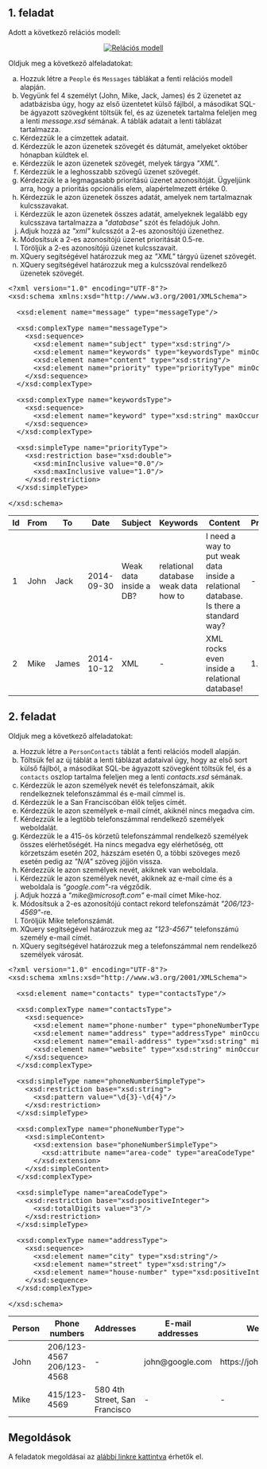 ## 1. feladat

Adott a következő relációs modell:

<p align="center">
  <a href="assets/courses/xml/lab13/exercise01/messages.dot.png" target="_blank">
    <img src="assets/courses/xml/lab13/exercise01/messages.dot.png" alt="Relációs modell" loading="lazy">
  </a>
</p>

Oldjuk meg a következő alfeladatokat:

<ol type="a">
  <li>Hozzuk létre a <code>People</code> és <code>Messages</code> táblákat a fenti relációs modell alapján.</li>
  <li>Vegyünk fel 4 személyt (John, Mike, Jack, James) és 2 üzenetet az adatbázisba úgy, hogy az első üzentetet külső fájlból, a másodikat SQL-be ágyazott szövegként töltsük fel, és az üzenetek tartalma feleljen meg a lenti <i>message.xsd</i> sémának. A táblák adatait a lenti táblázat tartalmazza.</li>
  <li>Kérdezzük le a címzettek adatait.</li>
  <li>Kérdezzük le azon üzenetek szövegét és dátumát, amelyeket október hónapban küldtek el.</li>
  <li>Kérdezzük le azon üzenetek szövegét, melyek tárgya <i>"XML"</i>.</li>
  <li>Kérdezzük le a leghosszabb szövegű üzenet szövegét.</li>
  <li>Kérdezzük le a legmagasabb prioritású üzenet azonosítóját. Ügyeljünk arra, hogy a prioritás opcionális elem, alapértelmezett értéke 0.</li>
  <li>Kérdezzük le azon üzenetek összes adatát, amelyek nem tartalmaznak kulcsszavakat.</li>
  <li>Kérdezzük le azon üzenetek összes adatát, amelyeknek legalább egy kulcsszava tartalmazza a <i>"database"</i> szót és feladójuk John.</li>
  <li>Adjuk hozzá az <i>"xml"</i> kulcsszót a 2-es azonosítójú üzenethez.</li>
  <li>Módosítsuk a 2-es azonosítójú üzenet prioritását 0.5-re.</li>
  <li>Töröljük a 2-es azonosítójú üzenet kulcsszavait.</li>
  <li>XQuery segítségével határozzuk meg az <i>"XML"</i> tárgyú üzenet szövegét.</li>
  <li>XQuery segítségével határozzuk meg a kulcsszóval rendelkező üzenetek szövegét.</li>
</ol>

<pre class="prettyprint lang-xml" data-label="message.xsd">&lt;?xml version=&quot;1.0&quot; encoding=&quot;UTF-8&quot;?&gt;
&lt;xsd:schema xmlns:xsd=&quot;http://www.w3.org/2001/XMLSchema&quot;&gt;

  &lt;xsd:element name=&quot;message&quot; type=&quot;messageType&quot;/&gt;

  &lt;xsd:complexType name=&quot;messageType&quot;&gt;
    &lt;xsd:sequence&gt;
      &lt;xsd:element name=&quot;subject&quot; type=&quot;xsd:string&quot;/&gt;
      &lt;xsd:element name=&quot;keywords&quot; type=&quot;keywordsType&quot; minOccurs=&quot;0&quot;/&gt;
      &lt;xsd:element name=&quot;content&quot; type=&quot;xsd:string&quot;/&gt;
      &lt;xsd:element name=&quot;priority&quot; type=&quot;priorityType&quot; minOccurs=&quot;0&quot; default=&quot;0.0&quot;/&gt;
    &lt;/xsd:sequence&gt;
  &lt;/xsd:complexType&gt;

  &lt;xsd:complexType name=&quot;keywordsType&quot;&gt;
    &lt;xsd:sequence&gt;
      &lt;xsd:element name=&quot;keyword&quot; type=&quot;xsd:string&quot; maxOccurs=&quot;unbounded&quot;/&gt;
    &lt;/xsd:sequence&gt;
  &lt;/xsd:complexType&gt;

  &lt;xsd:simpleType name=&quot;priorityType&quot;&gt;
    &lt;xsd:restriction base=&quot;xsd:double&quot;&gt;
      &lt;xsd:minInclusive value=&quot;0.0&quot;/&gt;
      &lt;xsd:maxInclusive value=&quot;1.0&quot;/&gt;
    &lt;/xsd:restriction&gt;
  &lt;/xsd:simpleType&gt;

&lt;/xsd:schema&gt;</pre>

<table>
  <thead>
    <tr>
      <th>Id</th>
      <th>From</th>
      <th>To</th>
      <th>Date</th>
      <th>Subject</th>
      <th>Keywords</th>
      <th>Content</th>
      <th>Priority</th>
    </tr>
  </thead>
  <tbody>
    <tr>
      <td>1</td>
      <td>John</td>
      <td>Jack</td>
      <td>2014-09-30</td>
      <td>Weak data inside a DB?</td>
      <td>
        relational database<br>
        weak data<br>
        how to
      </td>
      <td>I need a way to put weak data inside a relational database. Is there a standard way?</td>
      <td>-</td>
    </tr>
    <tr>
      <td>2</td>
      <td>Mike</td>
      <td>James</td>
      <td>2014-10-12</td>
      <td>XML</td>
      <td>-</td>
      <td>XML rocks even inside a relational database!</td>
      <td>1.0</td>
    </tr>
  </tbody>
</table>

## 2. feladat

Oldjuk meg a következő alfeladatokat:

<ol type="a">
  <li>Hozzuk létre a <code>PersonContacts</code> táblát a fenti relációs modell alapján.</li>
  <li>Töltsük fel az új táblát a lenti táblázat adataival úgy, hogy az első sort külső fájlból, a másodikat SQL-be ágyazott szövegként töltsük fel, és a <code>contacts</code> oszlop tartalma feleljen meg a lenti <i>contacts.xsd</i> sémának.</li>
  <li>Kérdezzük le azon személyek nevét és telefonszámait, akik rendelkeznek telefonszámmal és e-mail címmel is.</li>
  <li>Kérdezzük le a San Franciscóban élők teljes címét.</li>
  <li>Kérdezzük le azon személyek e-mail címét, akiknél nincs megadva cím.</li>
  <li>Kérdezzük le a legtöbb telefonszámmal rendelkező személyek weboldalát.</li>
  <li>Kérdezzük le a 415-ös körzetű telefonszámmal rendelkező személyek összes elérhetőségét. Ha nincs megadva egy elérhetőség, ott körzetszám esetén 202, házszám esetén 0, a többi szöveges mező esetén pedig az <i>"N/A"</i> szöveg jöjjön vissza.</li>
  <li>Kérdezzük le azon személyek nevét, akiknek van weboldala.</li>
  <li>Kérdezzük le azon személyek nevét, akiknek az e-mail címe és a weboldala is <i>"google.com"</i>-ra végződik.</li>
  <li>Adjuk hozzá a <i>"mike@microsoft.com"</i> e-mail címet Mike-hoz.</li>
  <li>Módosítsuk a 2-es azonosítójú contact rekord telefonszámát <i>"206/123-4569"</i>-re.</li>
  <li>Töröljük Mike telefonszámát.</li>
  <li>XQuery segítségével határozzuk meg az <i>"123-4567"</i> telefonszámú személy e-mail címét.</li>
  <li>XQuery segítségével határozzuk meg a telefonszámmal nem rendelkező személyek városát.</li>
</ol>

<pre class="prettyprint lang-xml" data-label="contacts.xsd">&lt;?xml version=&quot;1.0&quot; encoding=&quot;UTF-8&quot;?&gt;
&lt;xsd:schema xmlns:xsd=&quot;http://www.w3.org/2001/XMLSchema&quot;&gt;

  &lt;xsd:element name=&quot;contacts&quot; type=&quot;contactsType&quot;/&gt;

  &lt;xsd:complexType name=&quot;contactsType&quot;&gt;
    &lt;xsd:sequence&gt;
      &lt;xsd:element name=&quot;phone-number&quot; type=&quot;phoneNumberType&quot; minOccurs=&quot;0&quot; maxOccurs=&quot;unbounded&quot;/&gt;
      &lt;xsd:element name=&quot;address&quot; type=&quot;addressType&quot; minOccurs=&quot;0&quot; maxOccurs=&quot;unbounded&quot;/&gt;
      &lt;xsd:element name=&quot;email-address&quot; type=&quot;xsd:string&quot; minOccurs=&quot;0&quot; maxOccurs=&quot;unbounded&quot;/&gt;
      &lt;xsd:element name=&quot;website&quot; type=&quot;xsd:string&quot; minOccurs=&quot;0&quot; maxOccurs=&quot;unbounded&quot;/&gt;
    &lt;/xsd:sequence&gt;
  &lt;/xsd:complexType&gt;

  &lt;xsd:simpleType name=&quot;phoneNumberSimpleType&quot;&gt;
    &lt;xsd:restriction base=&quot;xsd:string&quot;&gt;
      &lt;xsd:pattern value=&quot;\d{3}-\d{4}&quot;/&gt;
    &lt;/xsd:restriction&gt;
  &lt;/xsd:simpleType&gt;

  &lt;xsd:complexType name=&quot;phoneNumberType&quot;&gt;
    &lt;xsd:simpleContent&gt;
      &lt;xsd:extension base=&quot;phoneNumberSimpleType&quot;&gt;
        &lt;xsd:attribute name=&quot;area-code&quot; type=&quot;areaCodeType&quot; use=&quot;required&quot;/&gt;
      &lt;/xsd:extension&gt;
    &lt;/xsd:simpleContent&gt;
  &lt;/xsd:complexType&gt;

  &lt;xsd:simpleType name=&quot;areaCodeType&quot;&gt;
    &lt;xsd:restriction base=&quot;xsd:positiveInteger&quot;&gt;
      &lt;xsd:totalDigits value=&quot;3&quot;/&gt;
    &lt;/xsd:restriction&gt;
  &lt;/xsd:simpleType&gt;

  &lt;xsd:complexType name=&quot;addressType&quot;&gt;
    &lt;xsd:sequence&gt;
      &lt;xsd:element name=&quot;city&quot; type=&quot;xsd:string&quot;/&gt;
      &lt;xsd:element name=&quot;street&quot; type=&quot;xsd:string&quot;/&gt;
      &lt;xsd:element name=&quot;house-number&quot; type=&quot;xsd:positiveInteger&quot;/&gt;
    &lt;/xsd:sequence&gt;
  &lt;/xsd:complexType&gt;

&lt;/xsd:schema&gt;</pre>

<table>
  <thead>
    <tr>
      <th>Person</th>
      <th>Phone numbers</th>
      <th>Addresses</th>
      <th>E-mail addresses</th>
      <th>Websites</th>
    </tr>
  </thead>
  <tbody>
    <tr>
      <td>John</td>
      <td>
        206/123-4567<br>
        206/123-4568
      </td>
      <td>-</td>
      <td>john@google.com</td>
      <td>https://john.google.com</td>
    </tr>
    <tr>
      <td>Mike</td>
      <td>415/123-4569</td>
      <td>580 4th Street, San Francisco</td>
      <td>-</td>
      <td>-</td>
    </tr>
  </tbody>
</table>

## Megoldások

A feladatok megoldásai az [alábbi linkre kattintva](assets/courses/xml/lab13/solution.zip) érhetők el.
